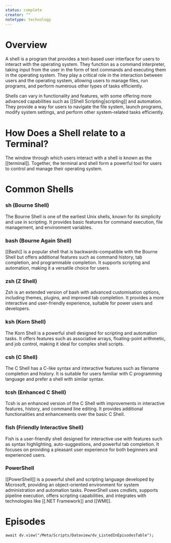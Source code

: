 ```yaml
---
status: complete
creator: ""
notetype: technology
---
```

# Overview
A shell is a program that provides a text-based user interface for users to interact with the operating system. They function as a command interpreter, taking input from the user in the form of text commands and executing them in the operating system. They play a critical role in the interaction between users and the operating system, allowing users to manage files, run programs, and perform numerous other types of tasks efficiently.

Shells can vary in functionality and features, with some offering more advanced capabilities such as [[Shell Scripting|scripting]] and automation. They provide a way for users to navigate the file system, launch programs, modify system settings, and perform other system-related tasks efficiently.

# How Does a Shell relate to a Terminal?
The window through which users interact with a shell is known as the [[terminal]]. Together, the terminal and shell form a powerful tool for users to control and manage their operating system.

# Common Shells
### sh (Bourne Shell)
The Bourne Shell is one of the earliest Unix shells, known for its simplicity and use in scripting. It provides basic features for command execution, file management, and environment variables.

### bash (Bourne Again Shell)
[[Bash]] is a popular shell that is backwards-compatible with the Bourne Shell but offers additional features such as command history, tab completion, and programmable completion. It supports scripting and automation, making it a versatile choice for users.

### zsh (Z Shell)
Zsh is an extended version of bash with advanced customisation options, including themes, plugins, and improved tab completion. It provides a more interactive and user-friendly experience, suitable for power users and developers.

### ksh (Korn Shell)
The Korn Shell is a powerful shell designed for scripting and automation tasks. It offers features such as associative arrays, floating-point arithmetic, and job control, making it ideal for complex shell scripts.

### csh (C Shell)
The C Shell has a C-like syntax and interactive features such as filename completion and history. It is suitable for users familiar with C programming language and prefer a shell with similar syntax.

### tcsh (Enhanced C Shell)
Tcsh is an enhanced version of the C Shell with improvements in interactive features, history, and command line editing. It provides additional functionalities and enhancements over the basic C Shell.

### fish (Friendly Interactive Shell)
Fish is a user-friendly shell designed for interactive use with features such as syntax highlighting, auto-suggestions, and powerful tab completion. It focuses on providing a pleasant user experience for both beginners and experienced users.

### PowerShell
[[PowerShell]] is a powerful shell and scripting language developed by Microsoft, providing an object-oriented environment for system administration and automation tasks. PowerShell uses *cmdlets*, supports pipeline execution, offers scripting capabilities, and integrates with technologies like [[.NET Framework]] and [[WMI]].

# Episodes
```dataviewjs
await dv.view("/Meta/Scripts/Dataview/dv_ListedInEpisodesTable");
```
